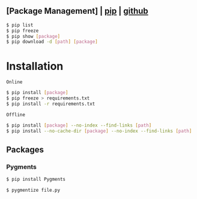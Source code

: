 ## [Package Management] | [pip](https://pypi.org/project/pip/) | [github](https://github.com/pypa/pip)

```bash
$ pip list
$ pip freeze
$ pip show [package]
$ pip download -d [path] [package]
```

# Installation
`Online`
```bash
$ pip install [package]
$ pip freeze > requirements.txt
$ pip install -r requirements.txt
```

`Offline`
```bash
$ pip install [package] --no-index --find-links [path]
$ pip install --no-cache-dir [package] --no-index --find-links [path]
```

## Packages
### Pygments
```bash
$ pip install Pygments
```
```bash
$ pygmentize file.py
```
